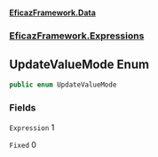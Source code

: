 #### [EficazFramework.Data](EficazFrameworkData.md 'EficazFramework Data')
### [EficazFramework.Expressions](EficazFrameworkData.md#EficazFramework.Expressions 'EficazFramework.Expressions')

## UpdateValueMode Enum

```csharp
public enum UpdateValueMode
```
### Fields

<a name='EficazFramework.Expressions.UpdateValueMode.Expression'></a>

`Expression` 1

<a name='EficazFramework.Expressions.UpdateValueMode.Fixed'></a>

`Fixed` 0